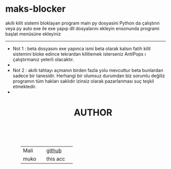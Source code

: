 # maks-blocker
akıllı kilit sistemi bloklayan program
main py dosyasini Python da çalıştırın veya py auto exe ile exe yapıp dll dosyalarını ekleyin ensonunda programi başlat menüsüne ekleyiniz
<hr>
<ul>
<li>
Not 1 : beta dosyasını exe yapınca ismi beta olarak kalsın fatih kilit sistemini bloke edince tekrardan kilitlemek isterseniz AntiPops ı çalıştırmanız yeterli olacaktır.
<li/>
<li>
Not 2 : akıllı tahtayı açmanın birden fazla yolu mevcuttur beta bunlardan sadece bir tanesidir. Herhangi bir olumsuz durumdan biz sorumlu değiliz programın tüm hakları saklıdır izinsiz olarak pazarlanması suç teşkil etmektedir.
<li/>
<ul>

<div>
<H1 align="center">AUTHOR<H1/>
<table>
<tbody>
<tr>
<td>Mali<td/>
<td><a href='https://github.com/mali2005'>github<a/><td/>
<tr/>
<br/>
<tr>
<td>muko<td/>
<td>this acc<td/>
<tr/>
<tbody/>
<table>

<div/>
